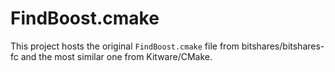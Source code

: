 # FindBoost.cmake

This project hosts the original `FindBoost.cmake` file from bitshares/bitshares-fc and the most similar one from Kitware/CMake.